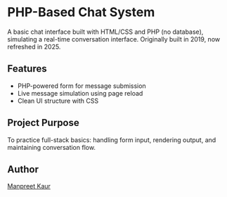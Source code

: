 # PHP-Based Chat System

A basic chat interface built with HTML/CSS and PHP (no database), simulating a real-time conversation interface. Originally built in 2019, now refreshed in 2025.

## Features
- PHP-powered form for message submission
- Live message simulation using page reload
- Clean UI structure with CSS

## Project Purpose
To practice full-stack basics: handling form input, rendering output, and maintaining conversation flow.

## Author
[Manpreet Kaur](https://github.com/kaurmann)
